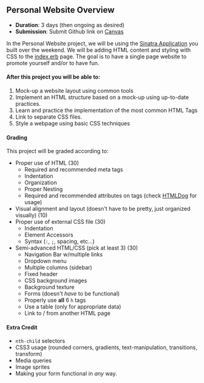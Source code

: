 ## Personal Website Overview

- **Duration**: 3 days (then ongoing as desired)
- **Submission**: Submit Github link on [Canvas](https://canvas.instructure.com/courses/819456/assignments/2524924)

In the Personal Website project, we will be using the [Sinatra Application](https://github.com/Ada-Developers-Academy/daily-curriculum/blob/master/week4/friday/sinatra-practice-overview.md) you built over the weekend. We will be adding HTML content and styling with CSS to the [index.erb](https://github.com/Ada-Developers-Academy/daily-curriculum/blob/master/week4/friday/sinatra_practice/views/index.erb) page. The goal is to have a single page website to promote yourself and/or to have fun.

#### After this project you will be able to:

1. Mock-up a website layout using common tools
2. Implement an HTML structure based on a mock-up using up-to-date practices.
3. Learn and practice the implementation of the most common HTML Tags
4. Link to separate CSS files.
5. Style a webpage using basic CSS techniques

#### Grading

This project will be graded according to:

- Proper use of HTML (30)
    - Required and recommended meta tags
    - Indentation
    - Organization
    - Proper Nesting
    - Required and recommended attributes on tags (check [HTMLDog](http://www.htmldog.com/reference/htmltags/) for usage)
- Visual alignment and layout (doesn't have to be pretty, just organized visually) (10)
- Proper use of external CSS file (30)
    - Indentation
    - Element Accessors
    - Syntax (`:`, `;`, spacing, etc...)
- Semi-advanced HTML/CSS (pick at least 3) (30)
    - Navigation Bar w/multiple links
    - Dropdown menu
    - Multiple columns (sidebar)
    - Fixed header
    - CSS background images
    - Background texture
    - Forms (doesn't *have* to be functional)
    - Properly use **all** 6 `h` tags
    - Use a table (only for appropriate data)
    - Link to / from another HTML page
    
#### Extra Credit

- `nth-child` selectors
- CSS3 usage (rounded corners, gradients, text-manipulation, transitions, transform)
- Media queries
- Image sprites
- Making your form functional in *any* way.


